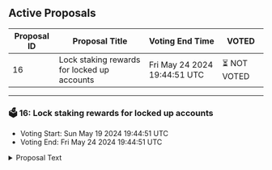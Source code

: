 ## Active Proposals

| Proposal ID | Proposal Title | Voting End Time | VOTED |
|-------------|----------------|-----------------|-------|
| 16 | Lock staking rewards for locked up accounts | Fri May 24 2024 19:44:51 UTC | ⏳ NOT VOTED |

---

### 🗳 16: Lock staking rewards for locked up accounts
- Voting Start: Sun May 19 2024 19:44:51 UTC
- Voting End: Fri May 24 2024 19:44:51 UTC

<details>
<summary>Proposal Text</summary>
 
Let's get community support to change the Dymension code so tokens can't be transferred from locked accounts. Locked accounts have a start time when tokens are released, but can still stake tokens and get liquid rewards. For example, VCs have a 1 year lock up on the tokenomics.nnIt's super important for us as a community that token holders and stakers are on the same page. Trust in how tokens are distributed is key and we need to make sure locked tokens stay locked. Voting on this proposal will show whether you approve or disapprove of this change.
</details>
